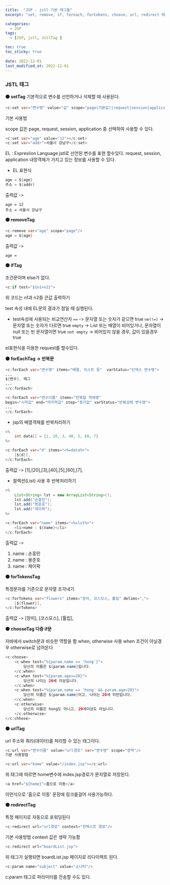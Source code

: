 ```yaml
---
title:  "JSP - jstl 기본 태그들"
excerpt: "set, remove, if, foreach, fortokens, choose, url, redirect 태그"

categories:
  - JSP
tags:
  - [JSP, jstl, JstlTag ]

toc: true
toc_sticky: true
 
date: 2022-12-01
last_modified_at: 2022-12-01
---
```

### JSTL 태그

**⚫️ setTag**
기본적으로 변수를 선언하거나 삭제할 때 사용된다.

```java
<c:set var="변수명" value="값" scope="page(기본값)|request|session|application"/>
```
기본 사용법

scope 값은 page, request, session, application 중 선택하여 사용할 수 있다.

```java
<c:set var="age" value="12"></c:set>
<c:set var="addr">서울시 강남구</c:set>
```
EL : Expresiion Language
jstl로 선언된 변수를 표현 할수있다.
request, session, application 내장객체가 가지고 있는 정보를 사용할 수 있다.

- EL 표현식
```java
age = ${age}
주소 = ${addr}
```
출력값 ->
```
age = 12
주소 = 서울시 강남구
```

**⚫️ removeTag**

```java
<c:remove var="age" scope="page"/>
age = ${age}
```
출력값 ->
```
age = 
```

**⚫️ ifTag**

조건문이며 else가 없다.
```java
<c:if test="${n1>n2}">
```
위 코드는 n1과 n2중 큰값 출력하기

test 속성 내에 EL문의 결과가 참일 때 실행된다.

- test속성에 사용되는 비교연산자
`==` -> 문자열 또는 숫자가 같으면 true
`ne(!=)` -> 문자열 또는 숫자가 다르면 true
`empty` -> List 또는 배열이 비어있거나, 문자열이 null 또는 빈 문자열이면 true
`not empty` -> 비어있지 않을 경우, 값이 있을경우 true

el표현식을 이용한 request를 할수있다.

**⚫️ forEachTag -> 반복문**

```java
<c:forEach var="변수명" items="배열, 리스트 등"  varStatus="인덱스 변수명">
...
${변수}, 태그
...
</c:forEach>

<c:forEach var="변수이름" items="반복할 객체명" 
begin="시작값" end="마지막값" step="증가값" varStatus="반복상태 변수명">
...
</c:forEach>
```

- jsp의 배열객체를 반복처리하기

```java
<%
	int data[] = {1, 20, 3, 40, 5, 60, 7}
%>

<c:forEach var="d" items="<%=data%>">
	[${d}],
</c:forEach>
```

출력값 -> [1],[20],[3],[40],[5],[60],[7],

- 컬렉션(List) 사용 후 반복처리하기

```java
<%
	List<String> lst = new ArrayList<String>();
	lst.add("손흥민");
	lst.add("봉준호");
	lst.add("제이팍");
%>

<c:forEach var="name" items="<%=lst%>">
	<li>name : ${name}</li>
</c:forEach>
```

출력값 ->
1. name : 손흥민
2. name : 봉준호
3. name : 제이팍


**⚫️ forTokensTag**

특정문자를 기준으로 문자열 조각내기

```java
<c:forTokens var="flowers" items="장미, 코스모스, 튤립" delims=",">
	[${flower}],
</c:forTokens>
```

출력값 -> [장미], [코스모스], [튤립],


**⚫️ chooseTag 다중 if문**

자바에서 switch문과 비슷한 역할을 함
when, otherwise 사용
when 조건이 아닐경우 otherwise로 넘어온다
```java
<c:choose>
	<c:when test="%{param.name == 'hong'}">
		당신의 이름은 ${param.name}입니다.
	</c:when>
	<c:when test="%{param.age>=20}">
		당신의 나이는 20세 이상입니다.
	</c:when>
	<c:when test="%{param.name == 'hong' && param.age<20}">
		당신의 이름은 ${param.name}이고, 나이는 20세 미만입니다.
	</c:when>
	<c:otherwise>
		당신의 이름은 hong도 아니고, 20세이상도 아닙니다.
	</c:otherwise>
</c:chhose>
```

**⚫️ urlTag**

url 주소와 쿼리(데이터)를 처리할 수 있는 태그이다.


```java
<c:url var="변수이름" value="url경로" var="변수명" scope="영역"/>
기본 사용방법
```

```java
<c:url var="home" value="/index.jsp"></c:url>
```

위 태그에 따르면 home변수에 index.jsp경로가 문자열로 저장된다.

```java
<a href="${home}">홈으로 이동</a>
```
이런식으로 '홈으로 이동' 문장에 링크를걸어 사용가능하다.

**⚫️ redirectTag**

특정 페이지로 자동으로 포워딩된다

```java
<c:redirect url="url경로" context="컨텍스트 경로"/>
```
기본 사용방법
context 값은 생략 가능함

```java
<c:redirect url="boardList.jsp">
```

위 태그가 실행되면 boardList.jsp 페이지로 리다이렉트 된다.

```java
<c:param name="subject" value="소나타"/>
```
c:param 태그로 파라미터를 전송할 수도 있다.
